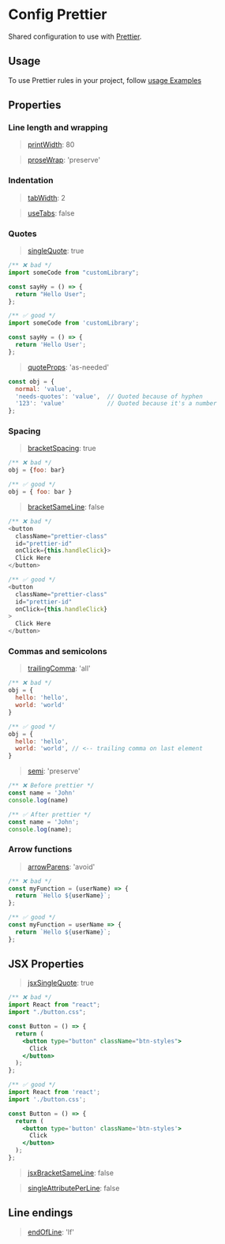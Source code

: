 # Config Prettier

Shared configuration to use with [Prettier](https://prettier.io/).

## Usage

To use Prettier rules in your project, follow [usage Examples](./doc/README.md)

## Properties

### Line length and wrapping

> [printWidth](https://prettier.io/docs/options.html#print-width): 80

> [proseWrap](https://prettier.io/docs/options.html#prose-wrap): 'preserve'

### Indentation

> [tabWidth](https://prettier.io/docs/options.html#tab-width): 2

> [useTabs](https://prettier.io/docs/options.html#tabs): false

### Quotes

> [singleQuote](https://prettier.io/docs/en/options.html#quotes): true

<!-- prettier-ignore-start -->
```js
/** ❌ bad */
import someCode from "customLibrary";

const sayHy = () => {
  return "Hello User";
};
```
<!-- prettier-ignore-end -->

<!-- prettier-ignore-start -->
```js
/** ✅ good */
import someCode from 'customLibrary';

const sayHy = () => {
  return 'Hello User';
};
```
<!-- prettier-ignore-end -->

> [quoteProps](https://prettier.io/docs/options.html#quote-props): 'as-needed'

<!-- prettier-ignore-start -->
```js
const obj = {
  normal: 'value',
  'needs-quotes': 'value',  // Quoted because of hyphen
  '123': 'value'            // Quoted because it's a number
};
```
<!-- prettier-ignore-end -->

### Spacing

> [bracketSpacing](https://prettier.io/docs/en/options.html#bracket-spacing): true

<!-- prettier-ignore-start -->
```js
/** ❌ bad */
obj = {foo: bar}

/** ✅ good */
obj = { foo: bar }
```
<!-- prettier-ignore-end -->

> [bracketSameLine](https://prettier.io/docs/options.html#bracket-line): false

<!-- prettier-ignore-start -->
```js
/** ❌ bad */
<button
  className="prettier-class"
  id="prettier-id"
  onClick={this.handleClick}>
  Click Here
</button>

/** ✅ good */
<button
  className="prettier-class"
  id="prettier-id"
  onClick={this.handleClick}
>
  Click Here
</button>
```
<!-- prettier-ignore-end -->

### Commas and semicolons

> [trailingComma](https://prettier.io/docs/en/options.html#trailing-commas): 'all'

<!-- prettier-ignore-start -->
```js
/** ❌ bad */
obj = {
  hello: 'hello',
  world: 'world'
}

/** ✅ good */
obj = {
  hello: 'hello',
  world: 'world', // <-- trailing comma on last element
}
```
<!-- prettier-ignore-end -->

> [semi](https://prettier.io/docs/options.html#semicolons): 'preserve'

<!-- prettier-ignore-start -->
```js
/** ❌ Before prettier */
const name = 'John'
console.log(name)

/** ✅ After prettier */
const name = 'John';
console.log(name);
```
<!-- prettier-ignore-end -->

### Arrow functions

> [arrowParens](https://prettier.io/docs/en/options.html#arrow-function-parentheses): 'avoid'

<!-- prettier-ignore-start -->
```js
/** ❌ bad */
const myFunction = (userName) => {
  return `Hello ${userName}`;
};

/** ✅ good */
const myFunction = userName => {
  return `Hello ${userName}`;
};
```
<!-- prettier-ignore-end -->

## JSX Properties

> [jsxSingleQuote](https://prettier.io/docs/en/options.html#jsx-quotes): true

<!-- prettier-ignore-start -->
```jsx
/** ❌ bad */
import React from "react";
import "./button.css";

const Button = () => {
  return (
    <button type="button" className="btn-styles">
      Click
    </button>
  );
};
```
<!-- prettier-ignore-end -->

<!-- prettier-ignore-start -->
```jsx
/** ✅ good */
import React from 'react';
import './button.css';

const Button = () => {
  return (
    <button type='button' className='btn-styles'>
      Click
    </button>
  );
};
```
<!-- prettier-ignore-end -->

> [jsxBracketSameLine](https://prettier.io/docs/options.html#deprecated-jsx-brackets): false

> [singleAttributePerLine](https://prettier.io/docs/options.html#single-attribute-per-line): false

## Line endings

> [endOfLine](https://prettier.io/docs/options.html#end-of-line): 'lf'
